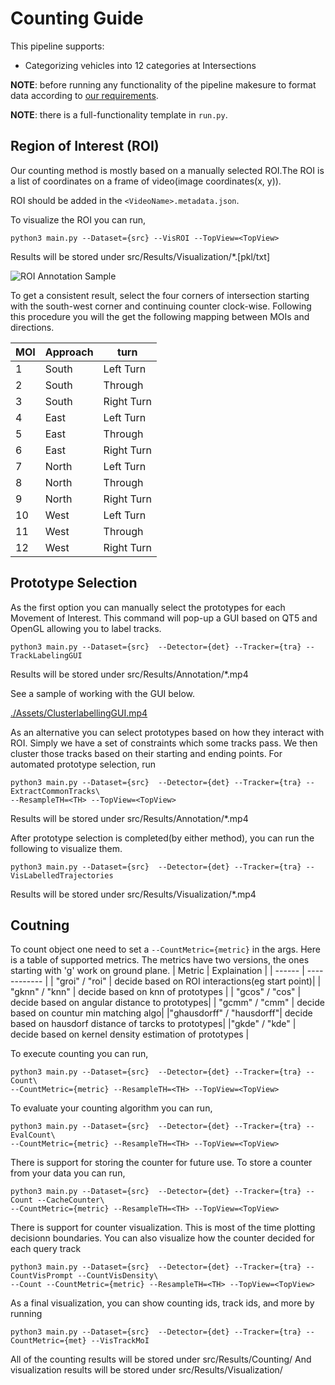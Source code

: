 # Counting Guide
This pipeline supports:
  * Categorizing vehicles into 12 categories at Intersections

**NOTE**: before running any functionality of the pipeline makesure to format data according to [our requirements](./).

**NOTE**: there is a full-functionality template in `run.py`.

## Region of Interest (ROI)
Our counting method is mostly based on a manually selected ROI.The ROI is a list of coordinates on a frame of video(image coordinates(x, y)).

ROI should be added in the `<VideoName>.metadata.json`.

To visualize the ROI you can run,
```
python3 main.py --Dataset={src} --VisROI --TopView=<TopView>
```
Results will be stored under src/Results/Visualization/*.[pkl/txt]

![ROI Annotation Sample](./Assets/ROISample.png)

To get a consistent result, select the four corners of intersection starting with the south-west corner and continuing counter clock-wise. Following this procedure you will the get the following mapping between MOIs and directions. 

|MOI | Approach | turn|
|--- | -------- | ----|
|1 |South| Left Turn  |
|2 |South| Through    |
|3 |South| Right Turn |
|4 |East | Left Turn  |
|5 |East | Through    |
|6 |East | Right Turn |
|7 |North| Left Turn  |
|8 |North| Through    |
|9 |North| Right Turn |
|10|West | Left Turn  |
|11|West | Through    |
|12|West | Right Turn |

## Prototype Selection
As the first option you can manually select the prototypes for each Movement of Interest.
This command will pop-up a GUI based on QT5 and OpenGL allowing you to label tracks.
```
python3 main.py --Dataset={src}  --Detector={det} --Tracker={tra} --TrackLabelingGUI
```
Results will be stored under src/Results/Annotation/*.mp4

See a sample of working with the GUI below.

[./Assets/ClusterlabellingGUI.mp4](https://github.com/ElderLab-York-University/Transplan/blob/main/Docs/Assets/ClusterLabellingGUISample.mp4)

As an alternative you can select prototypes based on how they interact with ROI.
Simply we have a set of constraints which some tracks pass. We then cluster those tracks based on their starting and ending points.
For automated prototype selection, run
```
python3 main.py --Dataset={src}  --Detector={det} --Tracker={tra} --ExtractCommonTracks\
--ResampleTH=<TH> --TopView=<TopView>
```
Results will be stored under src/Results/Annotation/*.mp4

After prototype selection is completed(by either method), you can run the following to visualize them.
```
python3 main.py --Dataset={src}  --Detector={det} --Tracker={tra} --VisLabelledTrajectories
```
Results will be stored under src/Results/Visualization/*.mp4


## Coutning
To count object one need to set a `--CountMetric={metric}` in the args.
Here is a table of supported metrics. The metrics have two versions, the ones starting with 'g' work on ground plane.
| Metric | Explaination |
| ------ | ------------ |
| "groi" / "roi" | decide based on ROI interactions(eg start point)|
| "gknn" / "knn" | decide based on knn of prototypes |
| "gcos" / "cos" | decide based on angular distance to prototypes|
| "gcmm" / "cmm" | decide based on countur min matching algo|
|"ghausdorff" / "hausdorff"| decide based on hausdorf distance of tarcks to prototypes|
|"gkde" / "kde" | decide based on kernel density estimation of prototypes |

To execute counting you can run,
```
python3 main.py --Dataset={src}  --Detector={det} --Tracker={tra} --Count\
--CountMetric={metric} --ResampleTH=<TH> --TopView=<TopView>
```

To evaluate your counting algorithm you can run,
```
python3 main.py --Dataset={src}  --Detector={det} --Tracker={tra} --EvalCount\
--CountMetric={metric} --ResampleTH=<TH> --TopView=<TopView>
```

There is support for storing the counter for future use. To store a counter from your data you can run,
```
python3 main.py --Dataset={src}  --Detector={det} --Tracker={tra} --Count --CacheCounter\
--CountMetric={metric} --ResampleTH=<TH> --TopView=<TopView>
```

There is support for counter visualization. This is most of the time plotting decisionn boundaries.
You can also visualize how the counter decided for each query track
```
python3 main.py --Dataset={src}  --Detector={det} --Tracker={tra} --CountVisPrompt --CountVisDensity\
--Count --CountMetric={metric} --ResampleTH=<TH> --TopView=<TopView>
```

As a final visualization, you can show counting ids, track ids, and more by running
```
python3 main.py --Dataset={src}  --Detector={det} --Tracker={tra} --CountMetric={met} --VisTrackMoI
```

All of the counting results will be stored under src/Results/Counting/
And visualization results will be stored under src/Results/Visualization/
